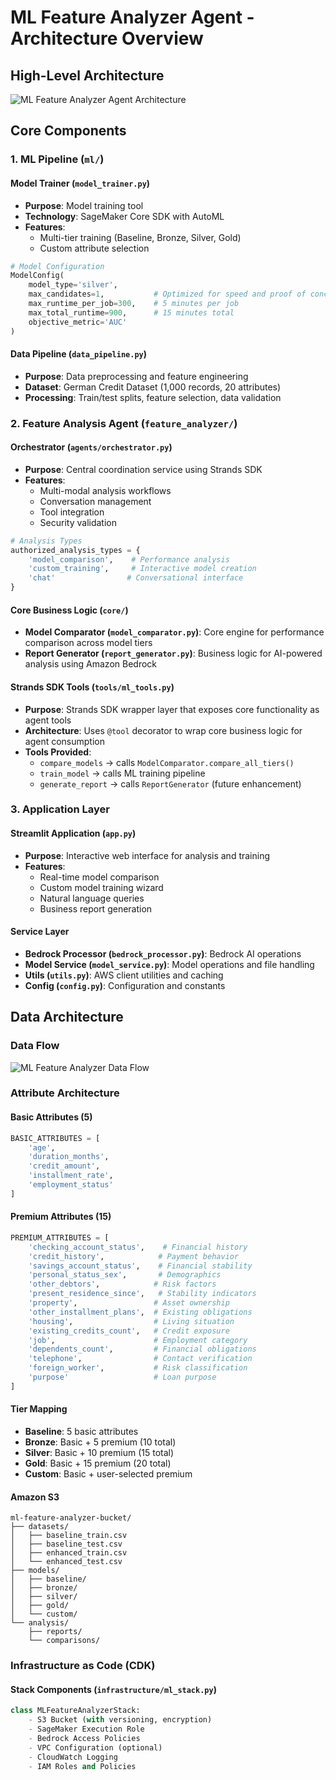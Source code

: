 # ML Feature Analyzer Agent - Architecture Overview

## High-Level Architecture

![ML Feature Analyzer Agent Architecture](../images/ml_feature_analyzer_agent_architecture.png)

## Core Components

### 1. ML Pipeline (`ml/`)

#### Model Trainer (`model_trainer.py`)
- **Purpose**: Model training tool
- **Technology**: SageMaker Core SDK with AutoML
- **Features**:
  - Multi-tier training (Baseline, Bronze, Silver, Gold)
  - Custom attribute selection

```python
# Model Configuration
ModelConfig(
    model_type='silver',
    max_candidates=1,           # Optimized for speed and proof of concept
    max_runtime_per_job=300,    # 5 minutes per job
    max_total_runtime=900,      # 15 minutes total
    objective_metric='AUC'
)
```

#### Data Pipeline (`data_pipeline.py`)
- **Purpose**: Data preprocessing and feature engineering
- **Dataset**: German Credit Dataset (1,000 records, 20 attributes)
- **Processing**: Train/test splits, feature selection, data validation

### 2. Feature Analysis Agent (`feature_analyzer/`)

#### Orchestrator (`agents/orchestrator.py`)
- **Purpose**: Central coordination service using Strands SDK
- **Features**:
  - Multi-modal analysis workflows
  - Conversation management
  - Tool integration
  - Security validation

```python
# Analysis Types
authorized_analysis_types = {
    'model_comparison',    # Performance analysis
    'custom_training',     # Interactive model creation
    'chat'                # Conversational interface
}
```

#### Core Business Logic (`core/`)
- **Model Comparator (`model_comparator.py`)**: Core engine for performance comparison across model tiers
- **Report Generator (`report_generator.py`)**: Business logic for AI-powered analysis using Amazon Bedrock

#### Strands SDK Tools (`tools/ml_tools.py`)
- **Purpose**: Strands SDK wrapper layer that exposes core functionality as agent tools
- **Architecture**: Uses `@tool` decorator to wrap core business logic for agent consumption
- **Tools Provided**:
  - `compare_models` → calls `ModelComparator.compare_all_tiers()`
  - `train_model` → calls ML training pipeline
  - `generate_report` → calls `ReportGenerator` (future enhancement)

### 3. Application Layer

#### Streamlit Application (`app.py`)
- **Purpose**: Interactive web interface for analysis and training
- **Features**:
  - Real-time model comparison
  - Custom model training wizard
  - Natural language queries
  - Business report generation

#### Service Layer
- **Bedrock Processor (`bedrock_processor.py`)**: Bedrock AI operations
- **Model Service (`model_service.py`)**: Model operations and file handling
- **Utils (`utils.py`)**: AWS client utilities and caching
- **Config (`config.py`)**: Configuration and constants

## Data Architecture

### Data Flow

![ML Feature Analyzer Data Flow](../images/ml_feature_analyzer_data_flow.png)

### Attribute Architecture

#### Basic Attributes (5)
```python
BASIC_ATTRIBUTES = [
    'age',
    'duration_months', 
    'credit_amount',
    'installment_rate',
    'employment_status'
]
```

#### Premium Attributes (15)
```python
PREMIUM_ATTRIBUTES = [
    'checking_account_status',    # Financial history
    'credit_history',            # Payment behavior
    'savings_account_status',    # Financial stability
    'personal_status_sex',       # Demographics
    'other_debtors',            # Risk factors
    'present_residence_since',   # Stability indicators
    'property',                 # Asset ownership
    'other_installment_plans',  # Existing obligations
    'housing',                  # Living situation
    'existing_credits_count',   # Credit exposure
    'job',                      # Employment category
    'dependents_count',         # Financial obligations
    'telephone',                # Contact verification
    'foreign_worker',           # Risk classification
    'purpose'                   # Loan purpose
]
```

#### Tier Mapping
- **Baseline**: 5 basic attributes
- **Bronze**: Basic + 5 premium (10 total)
- **Silver**: Basic + 10 premium (15 total)
- **Gold**: Basic + 15 premium (20 total)
- **Custom**: Basic + user-selected premium

#### Amazon S3
```
ml-feature-analyzer-bucket/
├── datasets/
│   ├── baseline_train.csv
│   ├── baseline_test.csv
│   ├── enhanced_train.csv
│   └── enhanced_test.csv
├── models/
│   ├── baseline/
│   ├── bronze/
│   ├── silver/
│   ├── gold/
│   └── custom/
└── analysis/
    ├── reports/
    └── comparisons/
```

### Infrastructure as Code (CDK)

#### Stack Components (`infrastructure/ml_stack.py`)
```python
class MLFeatureAnalyzerStack:
    - S3 Bucket (with versioning, encryption)
    - SageMaker Execution Role
    - Bedrock Access Policies
    - VPC Configuration (optional)
    - CloudWatch Logging
    - IAM Roles and Policies
```

